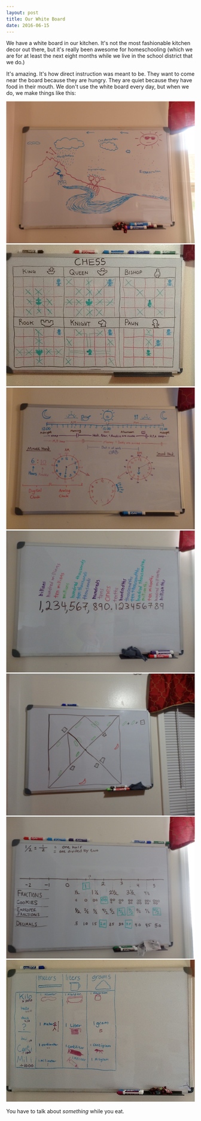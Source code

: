 ```yaml
---
layout: post
title: Our White Board
date: 2016-06-15
---
```


We have a white board in our kitchen.  It's not the most fashionable kitchen decor out there, but it's really been awesome for homeschooling (which we are for at least the next eight months while we live in the school district that we do.)

It's amazing.  It's how direct instruction was meant to be. They want to come near the board because they are hungry.  They are quiet because they have food in their mouth.  We don't use the white board every day, but when we do, we make things like this:

![water cycle](/post-images/water-cycle.jpg)
![drawing explanation of each chess piece's moves](/post-images/chess-pieces.jpg)
![explanation of how clocks work](/post-images/clocks.jpg)
![all the place value names](/post-images/place-value.jpg)
![a tangram square with the sides labelled with pictures](/post-images/tangram-algebra.jpg)
![fractions and decimals](/post-images/fractions-and-decimals.jpg)
![intro to grams, liters, meters, and kilo, centi, and milli](/post-images/grams-liters-meters.jpg)

You have to talk about _something_ while you eat.
